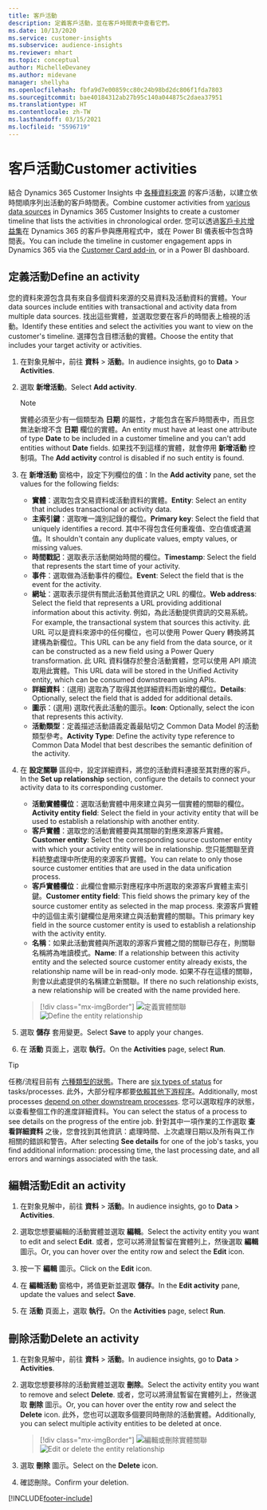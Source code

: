 ```yaml
---
title: 客戶活動
description: 定義客戶活動，並在客戶時間表中查看它們。
ms.date: 10/13/2020
ms.service: customer-insights
ms.subservice: audience-insights
ms.reviewer: mhart
ms.topic: conceptual
author: MichelleDevaney
ms.author: midevane
manager: shellyha
ms.openlocfilehash: fbfa9d7e00859cc80c24b98bd2dc806f1fda7803
ms.sourcegitcommit: bae40184312ab27b95c140a044875c2daea37951
ms.translationtype: HT
ms.contentlocale: zh-TW
ms.lasthandoff: 03/15/2021
ms.locfileid: "5596719"
---
```

# <a name="customer-activities"></a><span data-ttu-id="54707-103">客戶活動</span><span class="sxs-lookup"><span data-stu-id="54707-103">Customer activities</span></span>

<span data-ttu-id="54707-104">結合 Dynamics 365 Customer Insights 中 [各種資料來源](data-sources.md) 的客戶活動，以建立依時間順序列出活動的客戶時間表。</span><span class="sxs-lookup"><span data-stu-id="54707-104">Combine customer activities from [various data sources](data-sources.md) in Dynamics 365 Customer Insights to create a customer timeline that lists the activities in chronological order.</span></span> <span data-ttu-id="54707-105">您可以透過[客戶卡片增益集](customer-card-add-in.md)在 Dynamics 365 的客戶參與應用程式中，或在 Power BI 儀表板中包含時間表。</span><span class="sxs-lookup"><span data-stu-id="54707-105">You can include the timeline in customer engagement apps in Dynamics 365 via the [Customer Card add-in](customer-card-add-in.md), or in a Power BI dashboard.</span></span>

## <a name="define-an-activity"></a><span data-ttu-id="54707-106">定義活動</span><span class="sxs-lookup"><span data-stu-id="54707-106">Define an activity</span></span>

<span data-ttu-id="54707-107">您的資料來源包含具有來自多個資料來源的交易資料及活動資料的實體。</span><span class="sxs-lookup"><span data-stu-id="54707-107">Your data sources include entities with transactional and activity data from multiple data sources.</span></span> <span data-ttu-id="54707-108">找出這些實體，並選取您要在客戶的時間表上檢視的活動。</span><span class="sxs-lookup"><span data-stu-id="54707-108">Identify these entities and select the activities you want to view on the customer's timeline.</span></span> <span data-ttu-id="54707-109">選擇包含目標活動的實體。</span><span class="sxs-lookup"><span data-stu-id="54707-109">Choose the entity that includes your target activity or activities.</span></span>

1. <span data-ttu-id="54707-110">在對象見解中，前往 **資料** > **活動**。</span><span class="sxs-lookup"><span data-stu-id="54707-110">In audience insights, go to **Data** > **Activities**.</span></span>

1. <span data-ttu-id="54707-111">選取 **新增活動**。</span><span class="sxs-lookup"><span data-stu-id="54707-111">Select **Add activity**.</span></span>

   > [!NOTE]
   > <span data-ttu-id="54707-112">實體必須至少有一個類型為 **日期** 的屬性，才能包含在客戶時間表中，而且您無法新增不含 **日期** 欄位的實體。</span><span class="sxs-lookup"><span data-stu-id="54707-112">An entity must have at least one attribute of type **Date** to be included in a customer timeline and you can't add entities without **Date** fields.</span></span> <span data-ttu-id="54707-113">如果找不到這樣的實體，就會停用 **新增活動** 控制項。</span><span class="sxs-lookup"><span data-stu-id="54707-113">The **Add activity** control is disabled if no such entity is found.</span></span>

1. <span data-ttu-id="54707-114">在 **新增活動** 窗格中，設定下列欄位的值：</span><span class="sxs-lookup"><span data-stu-id="54707-114">In the **Add activity** pane, set the values for the following fields:</span></span>

   - <span data-ttu-id="54707-115">**實體**：選取包含交易資料或活動資料的實體。</span><span class="sxs-lookup"><span data-stu-id="54707-115">**Entity**: Select an entity that includes transactional or activity data.</span></span>
   - <span data-ttu-id="54707-116">**主索引鍵**：選取唯一識別記錄的欄位。</span><span class="sxs-lookup"><span data-stu-id="54707-116">**Primary key**: Select the field that uniquely identifies a record.</span></span> <span data-ttu-id="54707-117">其中不得包含任何重複值、空白值或遺漏值。</span><span class="sxs-lookup"><span data-stu-id="54707-117">It shouldn't contain any duplicate values, empty values, or missing values.</span></span>
   - <span data-ttu-id="54707-118">**時間戳記**：選取表示活動開始時間的欄位。</span><span class="sxs-lookup"><span data-stu-id="54707-118">**Timestamp**: Select the field that represents the start time of your activity.</span></span>
   - <span data-ttu-id="54707-119">**事件**：選取做為活動事件的欄位。</span><span class="sxs-lookup"><span data-stu-id="54707-119">**Event**: Select the field that is the event for the activity.</span></span>
   - <span data-ttu-id="54707-120">**網址**：選取表示提供有關此活動其他資訊之 URL 的欄位。</span><span class="sxs-lookup"><span data-stu-id="54707-120">**Web address**: Select the field that represents a URL providing additional information about this activity.</span></span> <span data-ttu-id="54707-121">例如，為此活動提供資訊的交易系統。</span><span class="sxs-lookup"><span data-stu-id="54707-121">For example, the transactional system that sources this activity.</span></span> <span data-ttu-id="54707-122">此 URL 可以是資料來源中的任何欄位，也可以使用 Power Query 轉換將其建構為新欄位。</span><span class="sxs-lookup"><span data-stu-id="54707-122">This URL can be any field from the data source, or it can be constructed as a new field using a Power Query transformation.</span></span> <span data-ttu-id="54707-123">此 URL 資料儲存於整合活動實體，您可以使用 API 順流取用此實體。</span><span class="sxs-lookup"><span data-stu-id="54707-123">This URL data will be stored in the Unified Activity entity, which can be consumed downstream using APIs.</span></span>
   - <span data-ttu-id="54707-124">**詳細資料**：(選用) 選取為了取得其他詳細資料而新增的欄位。</span><span class="sxs-lookup"><span data-stu-id="54707-124">**Details**: Optionally, select the field that is added for additional details.</span></span>
   - <span data-ttu-id="54707-125">**圖示**：(選用) 選取代表此活動的圖示。</span><span class="sxs-lookup"><span data-stu-id="54707-125">**Icon**: Optionally, select the icon that represents this activity.</span></span>
   - <span data-ttu-id="54707-126">**活動類型**：定義描述活動語義定義最貼切之 Common Data Model 的活動類型參考。</span><span class="sxs-lookup"><span data-stu-id="54707-126">**Activity Type**: Define the activity type reference to Common Data Model that best describes the semantic definition of the activity.</span></span>

1. <span data-ttu-id="54707-127">在 **設定關聯** 區段中，設定詳細資料，將您的活動資料連接至其對應的客戶。</span><span class="sxs-lookup"><span data-stu-id="54707-127">In the **Set up relationship** section, configure the details to connect your activity data to its corresponding customer.</span></span>

    - <span data-ttu-id="54707-128">**活動實體欄位**：選取活動實體中用來建立與另一個實體的關聯的欄位。</span><span class="sxs-lookup"><span data-stu-id="54707-128">**Activity entity field**: Select the field in your activity entity that will be used to establish a relationship with another entity.</span></span>
    - <span data-ttu-id="54707-129">**客戶實體**：選取您的活動實體要與其關聯的對應來源客戶實體。</span><span class="sxs-lookup"><span data-stu-id="54707-129">**Customer entity**: Select the corresponding source customer entity with which your activity entity will be in relationship.</span></span> <span data-ttu-id="54707-130">您只能關聯至資料統整處理中所使用的來源客戶實體。</span><span class="sxs-lookup"><span data-stu-id="54707-130">You can relate to only those source customer entities that are used in the data unification process.</span></span>
    - <span data-ttu-id="54707-131">**客戶實體欄位**：此欄位會顯示對應程序中所選取的來源客戶實體主索引鍵。</span><span class="sxs-lookup"><span data-stu-id="54707-131">**Customer entity field**: This field shows the primary key of the source customer entity as selected in the map process.</span></span> <span data-ttu-id="54707-132">來源客戶實體中的這個主索引鍵欄位是用來建立與活動實體的關聯。</span><span class="sxs-lookup"><span data-stu-id="54707-132">This primary key field in the source customer entity is used to establish a relationship with the activity entity.</span></span>
    - <span data-ttu-id="54707-133">**名稱**：如果此活動實體與所選取的源客戶實體之間的關聯已存在，則關聯名稱將為唯讀模式。</span><span class="sxs-lookup"><span data-stu-id="54707-133">**Name**: If a relationship between this activity entity and the selected source customer entity already exists, the relationship name will be in read-only mode.</span></span> <span data-ttu-id="54707-134">如果不存在這樣的關聯，則會以此處提供的名稱建立新關聯。</span><span class="sxs-lookup"><span data-stu-id="54707-134">If there no such relationship exists, a new relationship will be created with the name provided here.</span></span>
   
   > [!div class="mx-imgBorder"]
   > <span data-ttu-id="54707-135">![定義實體關聯](media/activities-entities-define.png "定義實體關聯")</span><span class="sxs-lookup"><span data-stu-id="54707-135">![Define the entity relationship](media/activities-entities-define.png "Define the entity relationship")</span></span>

1. <span data-ttu-id="54707-136">選取 **儲存** 套用變更。</span><span class="sxs-lookup"><span data-stu-id="54707-136">Select **Save** to apply your changes.</span></span>

1. <span data-ttu-id="54707-137">在 **活動** 頁面上，選取 **執行**。</span><span class="sxs-lookup"><span data-stu-id="54707-137">On the **Activities** page, select **Run**.</span></span>

> [!TIP]
> <span data-ttu-id="54707-138">任務/流程目前有 [六種類型的狀態](system.md#status-types)。</span><span class="sxs-lookup"><span data-stu-id="54707-138">There are [six types of status](system.md#status-types) for tasks/processes.</span></span> <span data-ttu-id="54707-139">此外，大部分程序都要[依賴其他下游程序](system.md#refresh-policies)。</span><span class="sxs-lookup"><span data-stu-id="54707-139">Additionally, most processes [depend on other downstream processes](system.md#refresh-policies).</span></span> <span data-ttu-id="54707-140">您可以選取程序的狀態，以查看整個工作的進度詳細資料。</span><span class="sxs-lookup"><span data-stu-id="54707-140">You can select the status of a process to see details on the progress of the entire job.</span></span> <span data-ttu-id="54707-141">針對其中一項作業的工作選取 **查看詳細資料** 之後，您會找到其他資訊：處理時間、上次處理日期以及所有與工作相關的錯誤和警告。</span><span class="sxs-lookup"><span data-stu-id="54707-141">After selecting **See details** for one of the job's tasks, you find additional information: processing time, the last processing date, and all errors and warnings associated with the task.</span></span>

## <a name="edit-an-activity"></a><span data-ttu-id="54707-142">編輯活動</span><span class="sxs-lookup"><span data-stu-id="54707-142">Edit an activity</span></span>

1. <span data-ttu-id="54707-143">在對象見解中，前往 **資料** > **活動**。</span><span class="sxs-lookup"><span data-stu-id="54707-143">In audience insights, go to **Data** > **Activities**.</span></span>

2. <span data-ttu-id="54707-144">選取您想要編輯的活動實體並選取 **編輯**。</span><span class="sxs-lookup"><span data-stu-id="54707-144">Select the activity entity you want to edit and select **Edit**.</span></span> <span data-ttu-id="54707-145">或者，您可以將滑鼠暫留在實體列上，然後選取 **編輯** 圖示。</span><span class="sxs-lookup"><span data-stu-id="54707-145">Or, you can hover over the entity row and select the **Edit** icon.</span></span>

3. <span data-ttu-id="54707-146">按一下 **編輯** 圖示。</span><span class="sxs-lookup"><span data-stu-id="54707-146">Click on the **Edit** icon.</span></span>

4. <span data-ttu-id="54707-147">在 **編輯活動** 窗格中，將值更新並選取 **儲存**。</span><span class="sxs-lookup"><span data-stu-id="54707-147">In the **Edit activity** pane, update the values and select **Save**.</span></span>

5. <span data-ttu-id="54707-148">在 **活動** 頁面上，選取 **執行**。</span><span class="sxs-lookup"><span data-stu-id="54707-148">On the **Activities** page, select **Run**.</span></span>

## <a name="delete-an-activity"></a><span data-ttu-id="54707-149">刪除活動</span><span class="sxs-lookup"><span data-stu-id="54707-149">Delete an activity</span></span>

1. <span data-ttu-id="54707-150">在對象見解中，前往 **資料** > **活動**。</span><span class="sxs-lookup"><span data-stu-id="54707-150">In audience insights, go to **Data** > **Activities**.</span></span>

2. <span data-ttu-id="54707-151">選取您想要移除的活動實體並選取 **刪除**。</span><span class="sxs-lookup"><span data-stu-id="54707-151">Select the activity entity you want to remove and select **Delete**.</span></span> <span data-ttu-id="54707-152">或者，您可以將滑鼠暫留在實體列上，然後選取 **刪除** 圖示。</span><span class="sxs-lookup"><span data-stu-id="54707-152">Or, you can hover over the entity row and select the **Delete** icon.</span></span> <span data-ttu-id="54707-153">此外，您也可以選取多個要同時刪除的活動實體。</span><span class="sxs-lookup"><span data-stu-id="54707-153">Additionally, you can select multiple activity entities to be deleted at once.</span></span>
   > [!div class="mx-imgBorder"]
   > <span data-ttu-id="54707-154">![編輯或刪除實體關聯](media/activities-entities-edit-delete.png "編輯或刪除實體關聯")</span><span class="sxs-lookup"><span data-stu-id="54707-154">![Edit or delete the entity relationship](media/activities-entities-edit-delete.png "Edit or delete the entity relationship")</span></span>

3. <span data-ttu-id="54707-155">選取 **刪除** 圖示。</span><span class="sxs-lookup"><span data-stu-id="54707-155">Select on the **Delete** icon.</span></span>

4. <span data-ttu-id="54707-156">確認刪除。</span><span class="sxs-lookup"><span data-stu-id="54707-156">Confirm your deletion.</span></span>


[!INCLUDE[footer-include](../includes/footer-banner.md)]